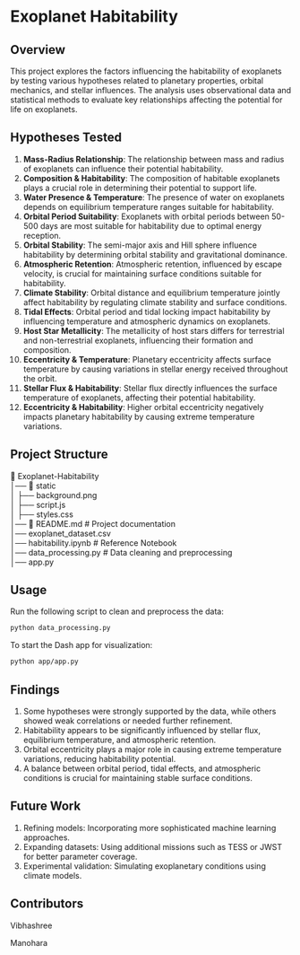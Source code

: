 # Exoplanet Habitability 

## Overview

This project explores the factors influencing the habitability of exoplanets by testing various hypotheses related to planetary properties, orbital mechanics, and stellar influences. The analysis uses observational data and statistical methods to evaluate key relationships affecting the potential for life on exoplanets.

## Hypotheses Tested

1. **Mass-Radius Relationship**: The relationship between mass and radius of exoplanets can influence their potential habitability.  
2. **Composition & Habitability**: The composition of habitable exoplanets plays a crucial role in determining their potential to support life.  
3. **Water Presence & Temperature**: The presence of water on exoplanets depends on equilibrium temperature ranges suitable for habitability.  
4. **Orbital Period Suitability**: Exoplanets with orbital periods between 50-500 days are most suitable for habitability due to optimal energy reception.  
5. **Orbital Stability**: The semi-major axis and Hill sphere influence habitability by determining orbital stability and gravitational dominance.  
6. **Atmospheric Retention**: Atmospheric retention, influenced by escape velocity, is crucial for maintaining surface conditions suitable for habitability.  
7. **Climate Stability**: Orbital distance and equilibrium temperature jointly affect habitability by regulating climate stability and surface conditions.  
8. **Tidal Effects**: Orbital period and tidal locking impact habitability by influencing temperature and atmospheric dynamics on exoplanets.  
9. **Host Star Metallicity**: The metallicity of host stars differs for terrestrial and non-terrestrial exoplanets, influencing their formation and composition.  
10. **Eccentricity & Temperature**: Planetary eccentricity affects surface temperature by causing variations in stellar energy received throughout the orbit.  
11. **Stellar Flux & Habitability**: Stellar flux directly influences the surface temperature of exoplanets, affecting their potential habitability.  
12. **Eccentricity & Habitability**: Higher orbital eccentricity negatively impacts planetary habitability by causing extreme temperature variations.  

## Project Structure
📂 Exoplanet-Habitability  
│── 📂 static  
│ ├── background.png  
│ ├── script.js  
│ ├── styles.css  
│── 📄 README.md # Project documentation  
│── exoplanet_dataset.csv  
│── habitability.ipynb # Reference Notebook  
│── data_processing.py # Data cleaning and preprocessing  
│── app.py  

## Usage
Run the following script to clean and preprocess the data:
   ```bash
python data_processing.py
```
To start the Dash app for visualization:
```bash
python app/app.py
```

## Findings
1. Some hypotheses were strongly supported by the data, while others showed weak correlations or needed further refinement.
2. Habitability appears to be significantly influenced by stellar flux, equilibrium temperature, and atmospheric retention.
3. Orbital eccentricity plays a major role in causing extreme temperature variations, reducing habitability potential.
4. A balance between orbital period, tidal effects, and atmospheric conditions is crucial for maintaining stable surface conditions.

## Future Work
1. Refining models: Incorporating more sophisticated machine learning approaches.
2. Expanding datasets: Using additional missions such as TESS or JWST for better parameter coverage.
3. Experimental validation: Simulating exoplanetary conditions using climate models.

## Contributors
Vibhashree 

Manohara
